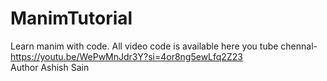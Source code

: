 # ManimTutorial
Learn manim with code. All video code is available here
you tube chennal-https://youtu.be/WePwMnJdr3Y?si=4or8ng5ewLfq2Z23
<br>
Author Ashish Sain
